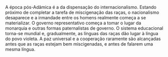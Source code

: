 ﻿A época pós-Adâmica é a da dispensação do internacionalismo. Estando próximo de completar a tarefa de miscigenação das raças, o nacionalismo desaparece e a irmandade entre os homens realmente começa a se materializar. O governo representativo começa a tomar o lugar da monarquia e outras formas paternalistas de governo. O sistema educacional torna-se mundial e, gradualmente, as línguas das raças dão lugar à língua do povo violeta. A paz universal e a cooperação raramente são alcançadas antes que as raças estejam bem miscigenadas, e antes de falarem uma mesma língua.